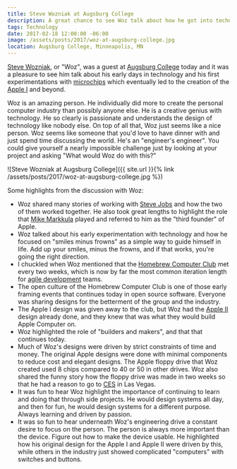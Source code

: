 ```yaml
---
title: Steve Wozniak at Augsburg College
description: A great chance to see Woz talk about how he got into technology and the early days of Apple.
tags: Technology
date: 2017-02-18 12:00:00 -06:00
image: /assets/posts/2017/woz-at-augsburg-college.jpg
location: Augsburg College, Minneapolis, MN
---
```


[Steve Wozniak][woz], or "Woz", was a guest at [Augsburg College][augsburg] today and it was a pleasure to see him talk about his early days in technology and his first experimentations with [microchips][] which eventually led to the creation of the [Apple I](https://en.wikipedia.org/wiki/Apple_I) and beyond. 

Woz is an amazing person. He individually did more to create the personal computer industry than possibly anyone else. He is a creative genius with technology. He so clearly is passionate and understands the design of technology like nobody else. On top of all that, Woz just seems like a nice person. Woz seems like someone that you'd love to have dinner with and just spend time discussing the world. He's an "engineer's engineer". You could give yourself a nearly impossible challenge just by looking at your project and asking "What would Woz do with this?"

![Steve Wozniak at Augsburg College]({{ site.url }}{% link /assets/posts/2017/woz-at-augsburg-college.jpg %})

Some highlights from the discussion with Woz: 

- Woz shared many stories of working with [Steve Jobs][jobs] and how the two of them worked together. He also took great lengths to highlight the role that [Mike Markkula](https://en.wikipedia.org/wiki/Mike_Markkula) played and referred to him as the "third founder" of Apple.
- Woz talked about his early experimentation with technology and how he focused on "smiles minus frowns" as a simple way to guide himself in life. Add up your smiles, minus the frowns, and if that works, you're going the right direction.
- I chuckled when Woz mentioned that the [Homebrew Computer Club][hcc] met every two weeks, which is now by far the most common iteration length for [agile development](https://en.wikipedia.org/wiki/Agile_software_development) teams.
- The open culture of the Homebrew Computer Club is one of those early framing events that continues today in open source software. Everyone was sharing designs for the betterment of the group and the industry.
- The Apple I design was given away to the club, but Woz had the [Apple II](https://en.wikipedia.org/wiki/Apple_II) design already done, and they knew that was what they would build Apple Computer on. 
- Woz highlighted the role of "builders and makers", and that that continues today.
- Much of Woz's designs were driven by strict constraints of time and money. The original Apple designs were done with minimal components to reduce cost and elegant designs. The Apple floppy drive that Woz created used 8 chips compared to 40 or 50 in other drives. Woz also shared the funny story how the floppy drive was made in two weeks so that he had a reason to go to [CES][] in Las Vegas.
- It was fun to hear Woz highlight the importance of continuing to learn and doing that through side projects. He would design systems all day, and then for fun, he would design systems for a different purpose. Always learning and driven by passion.
- It was so fun to hear underneath Woz's engineering drive a constant desire to focus on the person. The person is always more important than the device. Figure out how to make the device usable. He highlighted how his original design for the Apple I and Apple II were driven by this, while others in the industry just showed complicated "computers" with switches and buttons. 

[woz]: https://en.wikipedia.org/wiki/Steve_Wozniak
[augsburg]: http://www.augsburg.edu
[microchips]: https://en.wikipedia.org/wiki/Integrated_circuit
[hcc]: https://en.wikipedia.org/wiki/Homebrew_Computer_Club
[jobs]: https://en.wikipedia.org/wiki/Steve_Jobs
[ces]: https://en.wikipedia.org/wiki/Consumer_Electronics_Show